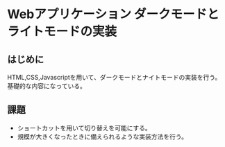 # Webアプリケーション ダークモードとライトモードの実装

## はじめに

HTML,CSS,Javascriptを用いて、ダークモードとナイトモードの実装を行う。
基礎的な内容になっている。

## 課題
- ショートカットを用いて切り替えを可能にする。
- 規模が大きくなったときに備えられるような実装方法を行う。